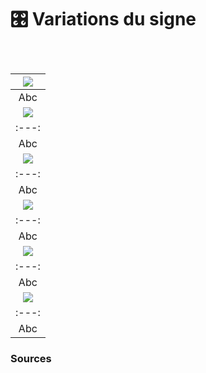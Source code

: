 # 🎛️ Variations du signe

  
### &nbsp;

|![](links/vary-sign/links/4-Variations.jpg) |
|:---:|
| Abc | 
|![](links/vary-sign/links/4-Variations2.gif) |
|:---:|
| Abc | 
|![](links/vary-sign/links/4-Variations6.jpg) |
|:---:|
| Abc | 
|![](links/vary-sign/links/4-Variations7.gif) |
|:---:|
| Abc | 
|![](links/vary-sign/links/4-Variations11.jpg) |
|:---:|
| Abc | 
|![](links/vary-sign/links/4-Variations12.gif) |
|:---:|
| Abc |



### Sources

<!-- - **Prénom Nom**  
  *Titre*, 0000 -->

<!-- [^1]: Adrian Frutiger, *Type, Sign, Symbol*, 1980 -->

